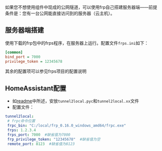 如果您不想使用组件中现成的公网隧道，可以使用frp自己搭建服务器端——前提条件是：您有一台公网能直接访问到的服务器（云主机）。


## 服务器端搭建
使用下载的frp包中的frps程序，在服务器上运行。配置文件`frps.ini`如下：
```ini
[common]
bind_port = 7000
privilege_token = 12345678
```
其余的配置项可以参见frps项目的配置说明

## HomeAssistant配置
 - 如[readme](https://github.com/zhujisheng/HAComponent/tree/master/tunnel2local)中所述，安放`tunnel2local.pyc`和`tunnel2local.xx`文件
 - 配置文件：
 ```yaml
tunnel2local:
  # frpc命令位置
  frpc_bin: "C:/local/frp_0.16.0_windows_amd64/frpc.exe"
  frps: 1.2.3.4
  frps_port: 7000  #缺省值为7000
  frp_privilege_token: "12345678"  #缺省值为空
  remote_port: 8123  #缺省值为8123

```
